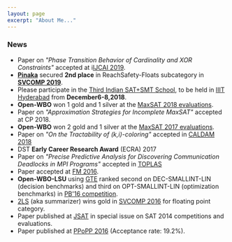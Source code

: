 ```yaml
---
layout: page
excerpt: "About Me..."
---
```


### News  

* Paper on _"Phase Transition Behavior of Cardinality and XOR Constraints"_ accepted at i[IJCAI 2019](https://ijcai19.org/).
* [**Pinaka**](https://github.com/sbjoshi/Pinaka) secured **2nd place** in ReachSafety-Floats subcategory in [**SVCOMP 2019**](https://sv-comp.sosy-lab.org/2019/).
* Please participate in the [Third Indian SAT+SMT School](http://sat-smt.in), to be held in [IIIT Hyderabad](https://iiit.ac.in) from **December6-8,2018**.
* **Open-WBO** won 1 gold and 1 silver at the [MaxSAT 2018 evaluations](https://maxsat-evaluations.github.io/2018/).
* Paper on _"Approximation Strategies for Incomplete MaxSAT"_ accepted at CP 2018.
* **Open-WBO** won 2 gold and 1 silver at the [MaxSAT 2017 evaluations](http://mse17.cs.helsinki.fi/).
* Paper on _"On the Tractability of (k,i)-coloring"_ accepted in [CALDAM 2018](http://www.iitg.ac.in/caldam2018/acceptedpapers.pdf)
* DST **Early Career Research Award** (ECRA) 2017
* Paper on _"Precise Predictive Analysis for Discovering Communication Deadlocks in MPI Programs"_ accepted in [TOPLAS](http://toplas.acm.org/)
* Paper accepted at [FM 2016](http://fm2016.cs.ucy.ac.cy/acceptedpaper.html).
* **Open-WBO-LSU** using [GTE](https://link.springer.com/chapter/10.1007%2F978-3-319-23219-5_15) ranked second on DEC-SMALLINT-LIN (decision benchmarks) and third on OPT-SMALLINT-LIN (optimization benchmarks) in [PB'16 competition](http://www.cril.univ-artois.fr/PB16/results/results.php?idev=81).
* [2LS](http://www.cprover.org/wiki/doku.php?id=2ls_for_program_analysis) (aka summarizer) wins gold in [SVCOMP 2016](http://sv-comp.sosy-lab.org/2016/results/results-verified/) for floating point category.
* Paper published at [JSAT](https://satassociation.org/jsat/index.php/jsat/article/view/126)  in special issue on SAT 2014 competitions and evaluations.
* Paper published at [PPoPP 2016](http://conf.researchr.org/info/PPoPP-2016/list-of-accepted-papers) (Acceptance rate: 19.2%).


